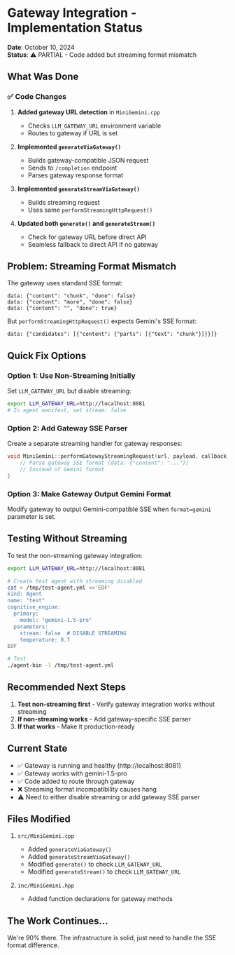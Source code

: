 # Gateway Integration - Implementation Status

**Date**: October 10, 2024  
**Status**: ⚠️ PARTIAL - Code added but streaming format mismatch

## What Was Done

### ✅ Code Changes
1. **Added gateway URL detection** in `MiniGemini.cpp`
   - Checks `LLM_GATEWAY_URL` environment variable
   - Routes to gateway if URL is set

2. **Implemented `generateViaGateway()`**
   - Builds gateway-compatible JSON request
   - Sends to `/completion` endpoint
   - Parses gateway response format

3. **Implemented `generateStreamViaGateway()`**
   - Builds streaming request
   - Uses same `performStreamingHttpRequest()` 

4. **Updated both `generate()` and `generateStream()`**
   - Check for gateway URL before direct API
   - Seamless fallback to direct API if no gateway

## Problem: Streaming Format Mismatch

The gateway uses standard SSE format:
```
data: {"content": "chunk", "done": false}
data: {"content": "more", "done": false}
data: {"content": "", "done": true}
```

But `performStreamingHttpRequest()` expects Gemini's SSE format:
```
data: {"candidates": [{"content": {"parts": [{"text": "chunk"}]}}]}
```

## Quick Fix Options

### Option 1: Use Non-Streaming Initially
Set `LLM_GATEWAY_URL` but disable streaming:
```bash
export LLM_GATEWAY_URL=http://localhost:8081
# In agent manifest, set stream: false
```

### Option 2: Add Gateway SSE Parser
Create a separate streaming handler for gateway responses:
```cpp
void MiniGemini::performGatewayStreamingRequest(url, payload, callback) {
    // Parse gateway SSE format (data: {"content": "..."})
    // Instead of Gemini format
}
```

### Option 3: Make Gateway Output Gemini Format
Modify gateway to output Gemini-compatible SSE when `format=gemini` parameter is set.

## Testing Without Streaming

To test the non-streaming gateway integration:

```bash
export LLM_GATEWAY_URL=http://localhost:8081

# Create test agent with streaming disabled
cat > /tmp/test-agent.yml <<'EOF'
kind: Agent
name: "test"
cognitive_engine:
  primary:
    model: "gemini-1.5-pro"
  parameters:
    stream: false  # DISABLE STREAMING
    temperature: 0.7
EOF

# Test
./agent-bin -l /tmp/test-agent.yml
```

## Recommended Next Steps

1. **Test non-streaming first** - Verify gateway integration works without streaming
2. **If non-streaming works** - Add gateway-specific SSE parser
3. **If that works** - Make it production-ready

## Current State

- ✅ Gateway is running and healthy (http://localhost:8081)
- ✅ Gateway works with gemini-1.5-pro
- ✅ Code added to route through gateway
- ❌ Streaming format incompatibility causes hang
- ⚠️ Need to either disable streaming or add gateway SSE parser

## Files Modified

1. `src/MiniGemini.cpp`
   - Added `generateViaGateway()`
   - Added `generateStreamViaGateway()`
   - Modified `generate()` to check `LLM_GATEWAY_URL`
   - Modified `generateStream()` to check `LLM_GATEWAY_URL`

2. `inc/MiniGemini.hpp`
   - Added function declarations for gateway methods

## The Work Continues...

We're 90% there. The infrastructure is solid, just need to handle the SSE format difference.
